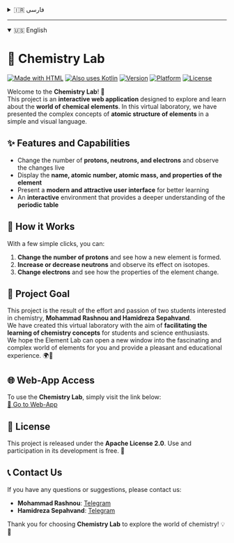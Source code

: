 <details>
<summary> 🇮🇷 فارسی </summary>

<div dir="rtl">

# 🔬 آزمایشگاه شیمی

[![Made with HTML](https://img.shields.io/badge/Made%20with-HTML-orange)](https://developer.mozilla.org/en-US/docs/Web/HTML)
[![Also uses Kotlin](https://img.shields.io/badge/Also%20uses-Kotlin-purple)](https://kotlinlang.org)
[![Version](https://img.shields.io/badge/version-1.1.0-blue)](https://github.com/MrMR-711/Web-Chemistry-Lab/Release)
[![Platform](https://img.shields.io/badge/platform-Android%20%7C%20Web-brightgreen)](https://github.com/MrMR-711/Web-Chemistry-Lab)
[![License](https://img.shields.io/badge/License-Apache%202.0-blue.svg)](https://opensource.org/licenses/Apache-2.0)


به **آزمایشگاه شیمی** خوش آمدید! 🎉  
این پروژه یک **وب‌اپلیکیشن تعاملی** است که با هدف یادگیری و کاوش در **دنیای عناصر شیمیایی** طراحی شده است. ما در این آزمایشگاه مجازی، مفاهیم پیچیده **ساختار اتمی عناصر** را به زبانی ساده و بصری ارائه داده‌ایم.  

## ✨ امکانات و ویژگی‌ها

- تغییر تعداد **پروتون‌ها، نوترون‌ها و الکترون‌ها** و مشاهده تغییرات به‌صورت زنده  
- نمایش **نام، عدد اتمی، جرم اتمی و ویژگی‌های عنصر**  
- ارائه **رابط کاربری مدرن و جذاب** برای یادگیری بهتر  
- محیطی **تعاملی** که درک عمیق‌تری از **جدول تناوبی** ارائه می‌دهد  

## 🧪 نحوه کارکرد

با چند کلیک ساده، می‌توانید:

1. **تعداد پروتون‌ها** را تغییر دهید و ببینید چگونه عنصر جدیدی شکل می‌گیرد.  
2. **نوترون‌ها را افزایش یا کاهش دهید** و تأثیر آن را بر ایزوتوپ‌ها مشاهده کنید.  
3. **الکترون‌ها** را تغییر دهید و ویژگی‌های متفاوت عنصر را بررسی کنید.  

## 🚀 هدف پروژه

این پروژه، حاصل تلاش و اشتیاق دو دانش‌آموز علاقه‌مند به علم شیمی، **محمد رشنو و حمیدرضا سپهوند** است.  
ما با هدف **تسهیل یادگیری مفاهیم شیمی** برای دانش‌آموزان و علاقه‌مندان به علم، این آزمایشگاه مجازی را ایجاد کرده‌ایم.  
امیدواریم آزمایشگاه عناصر بتواند دریچه‌ای نو به سوی دنیای جذاب و پیچیده عناصر برای شما باز کند و تجربه‌ای لذت‌بخش و آموزنده را فراهم آورد. 🌍🔬

## 🌐 دسترسی به وب‌اپ

برای استفاده از **آزمایشگاه شیمی**، کافی است به لینک زیر مراجعه کنید:  
[🔗 ورود به وب‌اپ](https://MrMR-711.github.io/Web-Chemistry-Lab)

## 📜 مجوز

این پروژه تحت **لایسنس Apache 2.0** منتشر شده است. استفاده و مشارکت در توسعه آن آزاد است. 🤝

## 📞 ارتباط با ما

در صورت داشتن هرگونه سؤال یا پیشنهاد، با ما در ارتباط باشید:

- **محمد رشنو**: [تلگرام](https://t.me/MrMR_711)  
- **حمیدرضا سپهوند**: [تلگرام](https://t.me/Sep2x)

از اینکه **آزمایشگاه شیمی** را برای کاوش در دنیای شیمی انتخاب کرده‌اید، سپاسگزاریم! 💡🔬

</div>
</details>

---

<details open>
<summary> 🇺🇸 English </summary>

# 🔬 Chemistry Lab

[![Made with HTML](https://img.shields.io/badge/Made%20with-HTML-orange)](https://developer.mozilla.org/en-US/docs/Web/HTML)
[![Also uses Kotlin](https://img.shields.io/badge/Also%20uses-Kotlin-purple)](https://kotlinlang.org)
[![Version](https://img.shields.io/badge/version-1.1.0-blue)](https://github.com/MrMR-711/Web-Chemistry-Lab/Release)
[![Platform](https://img.shields.io/badge/platform-Android%20%7C%20Web-brightgreen)](https://github.com/MrMR-711/Web-Chemistry-Lab)
[![License](https://img.shields.io/badge/License-Apache%202.0-blue.svg)](https://opensource.org/licenses/Apache-2.0)


Welcome to the **Chemistry Lab**! 🎉  
This project is an **interactive web application** designed to explore and learn about the **world of chemical elements**. In this virtual laboratory, we have presented the complex concepts of **atomic structure of elements** in a simple and visual language.

## ✨ Features and Capabilities

- Change the number of **protons, neutrons, and electrons** and observe the changes live  
- Display the **name, atomic number, atomic mass, and properties of the element**  
- Present a **modern and attractive user interface** for better learning  
- An **interactive** environment that provides a deeper understanding of the **periodic table**  

## 🧪 How it Works

With a few simple clicks, you can:

1. **Change the number of protons** and see how a new element is formed.  
2. **Increase or decrease neutrons** and observe its effect on isotopes.  
3. **Change electrons** and see how the properties of the element change.  

## 🚀 Project Goal

This project is the result of the effort and passion of two students interested in chemistry, **Mohammad Rashnou and Hamidreza Sepahvand**.  
We have created this virtual laboratory with the aim of **facilitating the learning of chemistry concepts** for students and science enthusiasts.  
We hope the Element Lab can open a new window into the fascinating and complex world of elements for you and provide a pleasant and educational experience. 🌍🔬

## 🌐 Web-App Access

To use the **Chemistry Lab**, simply visit the link below:  
[🔗 Go to Web-App](https://MrMR-711.github.io/Web-Chemistry-Lab)

## 📜 License

This project is released under the **Apache License 2.0**. Use and participation in its development is free. 🤝

## 📞 Contact Us

If you have any questions or suggestions, please contact us:

- **Mohammad Rashnou**: [Telegram](https://t.me/MrMR_711)  
- **Hamidreza Sepahvand**: [Telegram](https://t.me/Sep2x)

Thank you for choosing **Chemistry Lab** to explore the world of chemistry! 💡🔬

</details>
